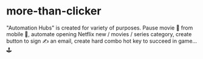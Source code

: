 # more-than-clicker
"Automation Hubs" is created for variety of purposes. Pause movie 🎥 from mobile 📱, automate opening Netflix new / movies / series category, create button to sign ✍️ an email, create hard combo hot key to succeed in game... 🕹️
